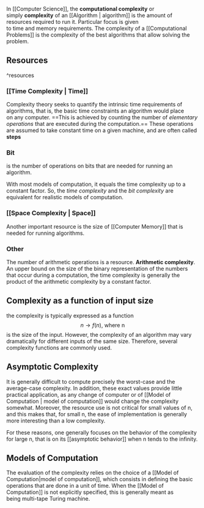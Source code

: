 In [[Computer Science]], the **computational complexity** or simply **complexity** of an [[Algorithm | algorithm]] is the amount of resources required to run it. Particular focus is given to time and memory requirements. The complexity of a [[Computational Problems]] is the complexity of the best algorithms that allow solving the problem.

## Resources

^resources

### [[Time Complexity | Time]]
Complexity theory seeks to quantify the intrinsic time requirements of algorithms, that is, the basic time constraints an algorithm would place on any computer. ==This is achieved by counting the number of *elementary operations* that are executed during the computation.== These operations are assumed to take constant time on a given machine, and are often called **steps**

### Bit
is the number of operations on bits that are needed for running an algorithm.

With most models of computation, it equals the time complexity up to a constant factor.  So, the *time complexity* and the *bit complexity* are equivalent for realistic models of computation.

### [[Space Complexity | Space]]
Another important resource is the size of [[Computer Memory]] that is needed for running algorithms.

### Other
The number of arithmetic operations is a resource. **Arithmetic complexity**. An upper bound on the size of the binary representation of the numbers that occur during a computation, the time complexity is generally the product of the arithmetic complexity by a constant factor.

## Complexity as a function of input size
the complexity is typically expressed as a function $${n \rightarrow f(n) \text{, where n}}$$ is the size of the input. However, the complexity of an algorithm may vary dramatically for different inputs of the same size. Therefore, several complexity functions are commonly used.

## Asymptotic Complexity
It is generally difficult to compute precisely the worst-case and the average-case complexity. In addition, these exact values provide little practical application, as any change of computer or of [[Model of Computation | model of computation]] would change the complexity somewhat. Moreover, the resource use is not critical for small values of n, and this makes that, for small n, the ease of implementation is generally more interesting than a low complexity.

For these reasons, one generally focuses on the behavior of the complexity for large n, that is on its [[asymptotic behavior]] when n tends to the infinity.

## Models of Computation
The evaluation of the complexity relies on the choice of a [[Model of Computation|model of computation]], which consists in defining the basic operations that are done in a unit of time. When the [[Model of Computation]] is not explicitly specified, this is generally meant as being multi-tape Turing machine.